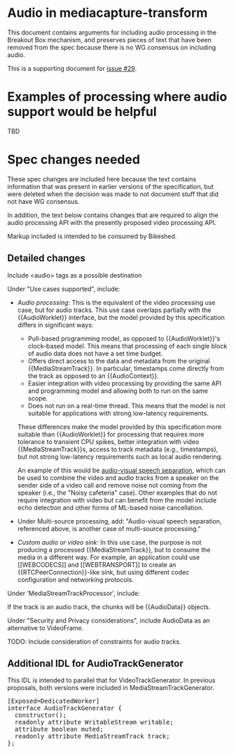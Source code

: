 # Audio in mediacapture-transform

This document contains arguments for including audio processing in the Breakout
Box mechanism, and preserves pieces of text that have been removed from the spec
because there is no WG consensus on including audio.

This is a supporting document for [issue #29](https://github.com/w3c/mediacapture-transform/issues/29).

# Examples of processing where audio support would be helpful

TBD


# Spec changes needed

These spec changes are included here because the text contains information
that was present in earlier versions of the specification, but were deleted
when the decision was made to not document stuff that did not have WG consensus.

In addition, the text below contains changes that are required to align the
audio processing API with the presently proposed video processing API.

Markup included is intended to be consumed by Bikeshed.

## Detailed changes

Include &lt;audio&gt; tags as a possible destination

Under "Use cases supported", include:

- *Audio processing*: This is the equivalent of the video processing use case, but for audio tracks. This use case overlaps partially with the {{AudioWorklet}} interface, but the model provided by this specification differs in significant ways:
    - Pull-based programming model, as opposed to {{AudioWorklet}}'s clock-based model. This means that processing of each single block of audio data does not have a set time budget.
    - Offers direct access to the data and metadata from the original {{MediaStreamTrack}}. In particular, timestamps come directly from the track as opposed to an {{AudioContext}}.
    - Easier integration with video processing by providing the same API and programming model and allowing both to run on the same scope.
    - Does not run on a real-time thread. This means that the model is not suitable for applications with strong low-latency requirements.

    These differences make the model provided by this specification more
    suitable than {{AudioWorklet}} for processing that requires more tolerance
    to transient CPU spikes, better integration with video
    {{MediaStreamTrack}}s, access to track metadata (e.g., timestamps), but
    not strong low-latency requirements such as local audio rendering.

    An example of this would be <a href="https://arxiv.org/abs/1804.03619">
    audio-visual speech separation</a>, which can be used to combine the video
    and audio tracks from a speaker on the sender side of a video call and
    remove noise not coming from the speaker (i.e., the "Noisy cafeteria" case).
    Other examples that do not require integration with video but can benefit
    from the model include echo detection and other forms of ML-based noise
    cancellation.
-  Under Multi-source processing, add: "Audio-visual speech separation, referenced above, is another case of multi-source processing."
- *Custom audio or video sink*: In this use case, the purpose is not producing a processed {{MediaStreamTrack}}, but to consume the media in a different way. For example, an application could use [[WEBCODECS]] and [[WEBTRANSPORT]] to create an {{RTCPeerConnection}}-like sink, but using different codec configuration and networking protocols.

Under 'MediaStreamTrackProcessor', include:

If the track is an audio track, the chunks will be {{AudioData}} objects.

Under "Security and Privacy considerations", include AudioData as an alternative
to VideoFrame.

TODO: Include consideration of constraints for audio tracks.

## Additional IDL for AudioTrackGenerator
This IDL is intended to parallel that for VideoTrackGenerator. In previous
proposals, both versions were included in MediaStreamTrackGenerator.

<pre class="idl">
[Exposed=DedicatedWorker]
interface AudioTrackGenerator {
  constructor();
  readonly attribute WritableStream writable;
  attribute boolean muted;
  readonly attribute MediaStreamTrack track;
};
</pre>
